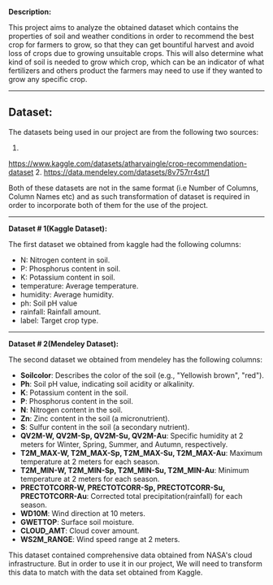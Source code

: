 
**Description:**

This project aims to analyze the obtained dataset which contains the properties of soil and weather conditions in
order to recommend the best crop for farmers to grow, so that they can get bountiful harvest and avoid loss of crops due to growing unsuitable crops. This will also determine what kind of soil is needed to grow which crop, which can be an indicator of what fertilizers and others product the farmers may need to use if they wanted to grow any specific crop.

--------------------------------------------------------------------------------------------------------------------------------------------------------------------------------------------------------------------

## **Dataset:**
The datasets being used in our project are from the following two sources:


1.   
https://www.kaggle.com/datasets/atharvaingle/crop-recommendation-dataset
2.   https://data.mendeley.com/datasets/8v757rr4st/1

Both of these datasets are not in the same format (i.e Number of Columns, Column Names etc) and as such transformation of dataset is required in order to incorporate both of them for the use of the project.

-----------------------------------------------------------------------------------------------------------------------------------------------------------------------------------------------------------------
**Dataset # 1(Kaggle Dataset):**

The first dataset we obtained from kaggle had the following columns:


*   N: Nitrogen content in soil.
*   P: Phosphorus content in soil.
*   K: Potassium content in soil.
*   temperature: Average temperature.
*   humidity: Average humidity.
*   ph: Soil pH value
*   rainfall: Rainfall amount.
*   label: Target crop type.

---------------------------------------------------------------------------------------------------------------------------------------------------------------------------------------------------------------

**Dataset # 2(Mendeley Dataset):**

The second dataset we obtained from mendeley has the following columns:

*   **Soilcolor**: Describes the color of the soil (e.g., "Yellowish brown", "red").
*   **Ph**: Soil pH value, indicating soil acidity or alkalinity.
*   **K**: Potassium content in the soil.
*   **P**: Phosphorus content in the soil.
*   **N**: Nitrogen content in the soil.
*   **Zn**: Zinc content in the soil (a micronutrient).
*   **S**: Sulfur content in the soil (a secondary nutrient).
*   **QV2M-W, QV2M-Sp, QV2M-Su, QV2M-Au**: Specific humidity at 2 meters for Winter, Spring, Summer, and Autumn, respectively.
*   **T2M_MAX-W, T2M_MAX-Sp, T2M_MAX-Su, T2M_MAX-Au**: Maximum temperature at 2 meters for each season.
*   **T2M_MIN-W, T2M_MIN-Sp, T2M_MIN-Su, T2M_MIN-Au**: Minimum temperature at 2 meters for each season.
*   **PRECTOTCORR-W, PRECTOTCORR-Sp, PRECTOTCORR-Su, PRECTOTCORR-Au**: Corrected total precipitation(rainfall) for each season.
*   **WD10M**: Wind direction at 10 meters.
*   **GWETTOP**: Surface soil moisture.
*   **CLOUD_AMT**: Cloud cover amount.
*   **WS2M_RANGE**: Wind speed range at 2 meters.

This dataset contained comprehensive data obtained from NASA's cloud infrastructure. But in order to use it in our project, We will need to transform this data to match with the data set obtained from Kaggle.

